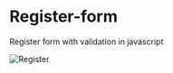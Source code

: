 # Register-form
Register form with validation in javascript<br>

![Register](https://user-images.githubusercontent.com/38325801/74532749-3ede4500-4f30-11ea-8e38-b40b3a701720.png)


